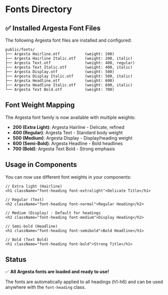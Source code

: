 # Fonts Directory

## ✅ Installed Argesta Font Files

The following Argesta font files are installed and configured:

```
public/fonts/
├── Argesta Hairline.otf           (weight: 200)
├── Argesta Hairline Italic.otf    (weight: 200, italic)
├── Argesta Text.otf               (weight: 400, regular)
├── Argesta Text Italic.otf        (weight: 400, italic)
├── Argesta Display.otf            (weight: 500)
├── Argesta Display Italic.otf     (weight: 500, italic)
├── Argesta Headline.otf           (weight: 600)
├── Argesta Headline Italic.otf    (weight: 600, italic)
└── Argesta Text Bold.otf          (weight: 700)
```

## Font Weight Mapping

The Argesta font family is now available with multiple weights:

- **200 (Extra Light)**: Argesta Hairline - Delicate, refined
- **400 (Regular)**: Argesta Text - Standard body weight
- **500 (Medium)**: Argesta Display - Display/heading weight
- **600 (Semi-Bold)**: Argesta Headline - Bold headlines
- **700 (Bold)**: Argesta Text Bold - Strong emphasis

## Usage in Components

You can now use different font weights in your components:

```tsx
// Extra light (Hairline)
<h1 className="font-heading font-extralight">Delicate Title</h1>

// Regular (Text)
<h2 className="font-heading font-normal">Regular Heading</h2>

// Medium (Display) - Default for headings
<h2 className="font-heading font-medium">Display Heading</h2>

// Semi-bold (Headline)
<h1 className="font-heading font-semibold">Bold Headline</h1>

// Bold (Text Bold)
<h1 className="font-heading font-bold">Strong Title</h1>
```

## Status

✅ **All Argesta fonts are loaded and ready to use!**

The fonts are automatically applied to all headings (h1-h6) and can be used anywhere with the `font-heading` class.

